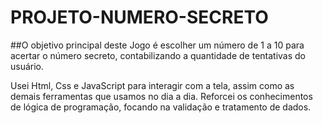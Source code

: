 # PROJETO-NUMERO-SECRETO

##O objetivo principal deste Jogo é escolher um número de 1 a 10 para acertar o número secreto, contabilizando a quantidade de tentativas do usuário.  

Usei Html, Css e JavaScript para interagir com a tela, assim como as demais ferramentas que usamos no dia a dia. Reforcei os conhecimentos de lógica de programação, focando na validação e tratamento de dados.
